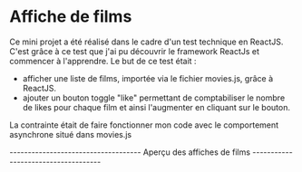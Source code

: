 # Affiche de films

Ce mini projet a été réalisé dans le cadre d'un test technique en ReactJS. C'est grâce à ce test que j'ai pu découvrir le framework ReactJs et commencer à l'apprendre.
Le but de ce test était :
- afficher une liste de films, importée via le fichier movies.js, grâce à ReactJS.
- ajouter un bouton toggle "like" permettant de comptabiliser le nombre de likes pour chaque film et ainsi l'augmenter en cliquant sur le bouton.


La contrainte était de faire fonctionner mon code avec le comportement asynchrone situé dans movies.js

------------------------------------ Aperçu des affiches de films ------------------------------------
